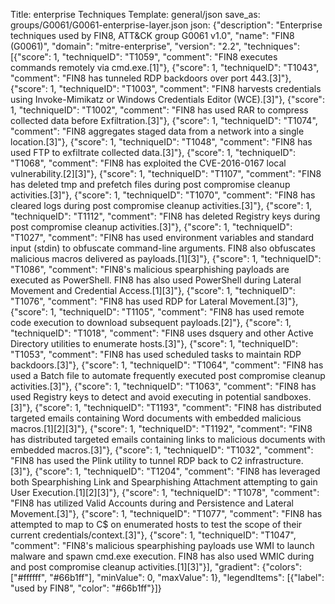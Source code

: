 Title: enterprise Techniques
Template: general/json
save_as: groups/G0061/G0061-enterprise-layer.json
json: {"description": "Enterprise techniques used by FIN8, ATT&CK group G0061 v1.0", "name": "FIN8 (G0061)", "domain": "mitre-enterprise", "version": "2.2", "techniques": [{"score": 1, "techniqueID": "T1059", "comment": "FIN8 executes commands remotely via cmd.exe.[1]"}, {"score": 1, "techniqueID": "T1043", "comment": "FIN8 has tunneled RDP backdoors over port 443.[3]"}, {"score": 1, "techniqueID": "T1003", "comment": "FIN8 harvests credentials using Invoke-Mimikatz or Windows Credentials Editor (WCE).[3]"}, {"score": 1, "techniqueID": "T1002", "comment": "FIN8 has used RAR to compress collected data before Exfiltration.[3]"}, {"score": 1, "techniqueID": "T1074", "comment": "FIN8 aggregates staged data from a network into a single location.[3]"}, {"score": 1, "techniqueID": "T1048", "comment": "FIN8 has used FTP to exfiltrate collected data.[3]"}, {"score": 1, "techniqueID": "T1068", "comment": "FIN8 has exploited the CVE-2016-0167 local vulnerability.[2][3]"}, {"score": 1, "techniqueID": "T1107", "comment": "FIN8 has deleted tmp and prefetch files during post compromise cleanup activities.[3]"}, {"score": 1, "techniqueID": "T1070", "comment": "FIN8 has cleared logs during post compromise cleanup activities.[3]"}, {"score": 1, "techniqueID": "T1112", "comment": "FIN8 has deleted Registry keys during post compromise cleanup activities.[3]"}, {"score": 1, "techniqueID": "T1027", "comment": "FIN8 has used environment variables and standard input (stdin) to obfuscate command-line arguments. FIN8 also obfuscates malicious macros delivered as payloads.[1][3]"}, {"score": 1, "techniqueID": "T1086", "comment": "FIN8's malicious spearphishing payloads are executed as PowerShell. FIN8 has also used PowerShell during Lateral Movement and Credential Access.[1][3]"}, {"score": 1, "techniqueID": "T1076", "comment": "FIN8 has used RDP for Lateral Movement.[3]"}, {"score": 1, "techniqueID": "T1105", "comment": "FIN8 has used remote code execution to download subsequent payloads.[2]"}, {"score": 1, "techniqueID": "T1018", "comment": "FIN8 uses dsquery and other Active Directory utilities to enumerate hosts.[3]"}, {"score": 1, "techniqueID": "T1053", "comment": "FIN8 has used scheduled tasks to maintain RDP backdoors.[3]"}, {"score": 1, "techniqueID": "T1064", "comment": "FIN8 has used a Batch file to automate frequently executed post compromise cleanup activities.[3]"}, {"score": 1, "techniqueID": "T1063", "comment": "FIN8 has used Registry keys to detect and avoid executing in potential sandboxes.[3]"}, {"score": 1, "techniqueID": "T1193", "comment": "FIN8 has distributed targeted emails containing Word documents with embedded malicious macros.[1][2][3]"}, {"score": 1, "techniqueID": "T1192", "comment": "FIN8 has distributed targeted emails containing links to malicious documents with embedded macros.[3]"}, {"score": 1, "techniqueID": "T1032", "comment": "FIN8 has used the Plink utility to tunnel RDP back to C2 infrastructure.[3]"}, {"score": 1, "techniqueID": "T1204", "comment": "FIN8 has leveraged both Spearphishing Link and Spearphishing Attachment attempting to gain User Execution.[1][2][3]"}, {"score": 1, "techniqueID": "T1078", "comment": "FIN8 has utilized Valid Accounts during and Persistence and Lateral Movement.[3]"}, {"score": 1, "techniqueID": "T1077", "comment": "FIN8 has attempted to map to C$ on enumerated hosts to test the scope of their current credentials/context.[3]"}, {"score": 1, "techniqueID": "T1047", "comment": "FIN8's malicious spearphishing payloads use WMI to launch malware and spawn cmd.exe execution. FIN8 has also used WMIC during and post compromise cleanup activities.[1][3]"}], "gradient": {"colors": ["#ffffff", "#66b1ff"], "minValue": 0, "maxValue": 1}, "legendItems": [{"label": "used by FIN8", "color": "#66b1ff"}]}